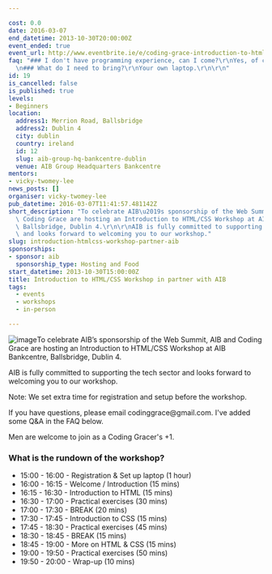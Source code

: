 ```yaml
---

cost: 0.0
date: 2016-03-07
end_datetime: 2013-10-30T20:00:00Z
event_ended: true
event_url: http://www.eventbrite.ie/e/coding-grace-introduction-to-htmlcss-workshop-in-partner-with-aib-tickets-8709764139
faq: "### I don't have programming experience, can I come?\r\nYes, of course!\r\n\r\
  \n### What do I need to bring?\r\nYour own laptop.\r\n\r\n"
id: 19
is_cancelled: false
is_published: true
levels:
- Beginners
location:
  address1: Merrion Road, Ballsbridge
  address2: Dublin 4
  city: dublin
  country: ireland
  id: 12
  slug: aib-group-hq-bankcentre-dublin
  venue: AIB Group Headquarters Bankcentre
mentors:
- vicky-twomey-lee
news_posts: []
organiser: vicky-twomey-lee
pub_datetime: 2016-03-07T11:41:57.481142Z
short_description: "To celebrate AIB\u2019s sponsorship of the Web Summit, AIB and\
  \ Coding Grace are hosting an Introduction to HTML/CSS Workshop at AIB Bankcentre,\
  \ Ballsbridge, Dublin 4.\r\n\r\nAIB is fully committed to supporting the tech sector\
  \ and looks forward to welcoming you to our workshop."
slug: introduction-htmlcss-workshop-partner-aib
sponsorships:
- sponsor: aib
  sponsorship_type: Hosting and Food
start_datetime: 2013-10-30T15:00:00Z
title: Introduction to HTML/CSS Workshop in partner with AIB
tags:
  - events
  - workshops
  - in-person

---
```


<div>
<p><img alt="image" class="medal" src="http://media.tumblr.com/d79073895652fb5d46441d10c6050490/tumblr_inline_muvgrlc4VX1qb6uwg.jpg" />To celebrate AIB&rsquo;s sponsorship of the Web Summit, AIB and Coding Grace are hosting an Introduction to HTML/CSS Workshop at&nbsp;AIB Bankcentre, Ballsbridge, Dublin 4.</p>
<p>AIB is fully committed to supporting the tech sector and looks forward to welcoming you to our workshop.</p>
<p>Note: We set extra time for registration and setup before the workshop.&nbsp;</p>

<p>If you have questions, please email codinggrace@gmail.com. I've added some Q&amp;A in the FAQ below.</p>
<p>Men are welcome to join as a Coding Gracer's +1.</p>

### What is the rundown of the workshop?
<ul>
<li>15:00 - 16:00 - Registration &amp;&nbsp;Set up laptop (1 hour)</li>
<li>16:00 - 16:15 - Welcome / Introduction (15 mins)</li>
<li>16:15 - 16:30 -&nbsp;Introduction to HTML (15 mins)</li>
<li>16:30 - 17:00 - Practical exercises (30 mins)</li>
<li>17:00 - 17:30 - BREAK (20 mins)</li>
<li>17:30 - 17:45 - Introduction to CSS (15 mins)</li>
<li>17:45 - 18:30 - Practical exercises (45 mins)</li>
<li>18:30 - 18:45 - BREAK (15 mins)</li>
<li>18:45 - 19:00 -&nbsp;More on HTML &amp; CSS (15 mins)</li>
<li>19:00 - 19:50 -&nbsp;Practical exercises (50 mins)</li>
<li>19:50 - 20:00 - Wrap-up (10 mins)</li>
</ul>

</div>
